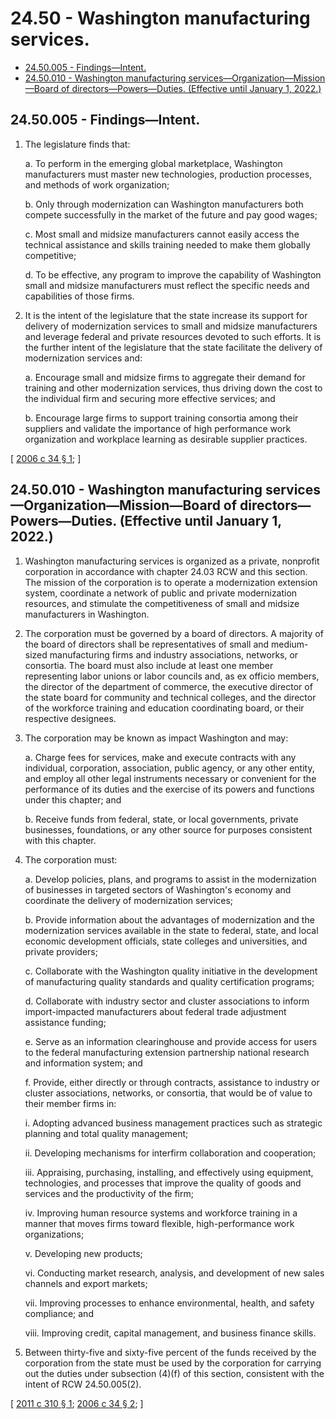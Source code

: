 # 24.50 - Washington manufacturing services.
* [24.50.005 - Findings—Intent.](#2450005---findingsintent)
* [24.50.010 - Washington manufacturing services—Organization—Mission—Board of directors—Powers—Duties. (Effective until January 1, 2022.)](#2450010---washington-manufacturing-servicesorganizationmissionboard-of-directorspowersduties-effective-until-january-1-2022)
## 24.50.005 - Findings—Intent.
1. The legislature finds that:

   a. To perform in the emerging global marketplace, Washington manufacturers must master new technologies, production processes, and methods of work organization;

   b. Only through modernization can Washington manufacturers both compete successfully in the market of the future and pay good wages;

   c. Most small and midsize manufacturers cannot easily access the technical assistance and skills training needed to make them globally competitive;

   d. To be effective, any program to improve the capability of Washington small and midsize manufacturers must reflect the specific needs and capabilities of those firms.

2. It is the intent of the legislature that the state increase its support for delivery of modernization services to small and midsize manufacturers and leverage federal and private resources devoted to such efforts. It is the further intent of the legislature that the state facilitate the delivery of modernization services and:

   a. Encourage small and midsize firms to aggregate their demand for training and other modernization services, thus driving down the cost to the individual firm and securing more effective services; and

   b. Encourage large firms to support training consortia among their suppliers and validate the importance of high performance work organization and workplace learning as desirable supplier practices.

\[ [2006 c 34 § 1](https://lawfilesext.leg.wa.gov/biennium/2005-06/Pdf/Bills/Session%20Laws/House/2726-S.SL.pdf?cite=2006%20c%2034%20§%201); \]

## 24.50.010 - Washington manufacturing services—Organization—Mission—Board of directors—Powers—Duties. (Effective until January 1, 2022.)
1. Washington manufacturing services is organized as a private, nonprofit corporation in accordance with chapter 24.03 RCW and this section. The mission of the corporation is to operate a modernization extension system, coordinate a network of public and private modernization resources, and stimulate the competitiveness of small and midsize manufacturers in Washington.

2. The corporation must be governed by a board of directors. A majority of the board of directors shall be representatives of small and medium-sized manufacturing firms and industry associations, networks, or consortia. The board must also include at least one member representing labor unions or labor councils and, as ex officio members, the director of the department of commerce, the executive director of the state board for community and technical colleges, and the director of the workforce training and education coordinating board, or their respective designees.

3. The corporation may be known as impact Washington and may:

   a. Charge fees for services, make and execute contracts with any individual, corporation, association, public agency, or any other entity, and employ all other legal instruments necessary or convenient for the performance of its duties and the exercise of its powers and functions under this chapter; and

   b. Receive funds from federal, state, or local governments, private businesses, foundations, or any other source for purposes consistent with this chapter.

4. The corporation must:

   a. Develop policies, plans, and programs to assist in the modernization of businesses in targeted sectors of Washington's economy and coordinate the delivery of modernization services;

   b. Provide information about the advantages of modernization and the modernization services available in the state to federal, state, and local economic development officials, state colleges and universities, and private providers;

   c. Collaborate with the Washington quality initiative in the development of manufacturing quality standards and quality certification programs;

   d. Collaborate with industry sector and cluster associations to inform import-impacted manufacturers about federal trade adjustment assistance funding;

   e. Serve as an information clearinghouse and provide access for users to the federal manufacturing extension partnership national research and information system; and

   f. Provide, either directly or through contracts, assistance to industry or cluster associations, networks, or consortia, that would be of value to their member firms in:

      i. Adopting advanced business management practices such as strategic planning and total quality management;

      ii. Developing mechanisms for interfirm collaboration and cooperation;

      iii. Appraising, purchasing, installing, and effectively using equipment, technologies, and processes that improve the quality of goods and services and the productivity of the firm;

      iv. Improving human resource systems and workforce training in a manner that moves firms toward flexible, high-performance work organizations;

      v. Developing new products;

      vi. Conducting market research, analysis, and development of new sales channels and export markets;

      vii. Improving processes to enhance environmental, health, and safety compliance; and

      viii. Improving credit, capital management, and business finance skills.

5. Between thirty-five and sixty-five percent of the funds received by the corporation from the state must be used by the corporation for carrying out the duties under subsection (4)(f) of this section, consistent with the intent of RCW 24.50.005(2).

\[ [2011 c 310 § 1](https://lawfilesext.leg.wa.gov/biennium/2011-12/Pdf/Bills/Session%20Laws/Senate/5731.SL.pdf?cite=2011%20c%20310%20§%201); [2006 c 34 § 2](https://lawfilesext.leg.wa.gov/biennium/2005-06/Pdf/Bills/Session%20Laws/House/2726-S.SL.pdf?cite=2006%20c%2034%20§%202); \]

